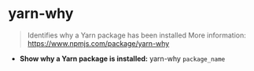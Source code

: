 # yarn-why
> Identifies why a Yarn package has been installed
> More information: <https://www.npmjs.com/package/yarn-why>
- **Show why a Yarn package is installed:**
yarn-why `package_name`
